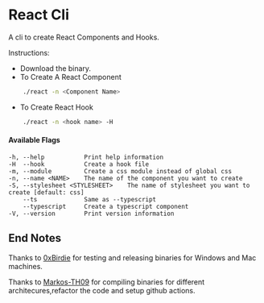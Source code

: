 # React Cli

A cli to create React Components and Hooks.

Instructions:

- Download the binary.
- To Create A React Component

```bash
    ./react -n <Component Name>
```

- To Create React Hook

```bash
    ./react -n <hook name> -H
```

#### Available Flags

```
-h, --help           Print help information
-H  --hook           Create a hook file
-m, --module         Create a css module instead of global css
-n, --name <NAME>    The name of the component you want to create
-S, --stylesheet <STYLESHEET>    The name of stylesheet you want to create [default: css]
    --ts             Same as --typescript
    --typescript     Create a typescript component
-V, --version        Print version information
```

## End Notes

Thanks to [0xBirdie](https://github.com/itsmebirdie) for testing and releasing binaries for Windows and Mac machines.

Thanks to [Markos-TH09](https://github.com/markos-th09) for compiling binaries for different architecures,refactor the code and setup github actions.
